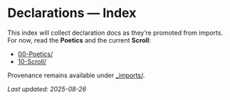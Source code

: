 <!-- status: stub; target: 150+ words -->
<!-- status: stub; target: 150+ words -->
<!-- status: stub; target: 150+ words -->
<!-- status: stub; target: 150+ words -->
<!-- status: stub; target: 150+ words -->
<!-- status: stub; target: 150+ words -->
<!-- status: stub; target: 150+ words -->
# Declarations — Index

This index will collect declaration docs as they’re promoted from imports.
For now, read the **Poetics** and the current **Scroll**:

- [00-Poetics/](00-Poetics/)
- [10-Scroll/](10-Scroll/)

Provenance remains available under [_imports/](./_imports/).

_Last updated: 2025-08-26_








